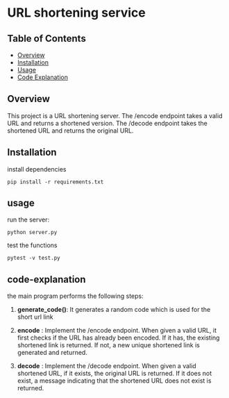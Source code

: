 # URL shortening service
## Table of Contents
- [Overview](#overview)
- [Installation](#installation)
- [Usage](#usage)
- [Code Explanation](#code-explanation)


## Overview 
This project is a URL shortening server. The /encode endpoint takes a valid URL and returns a shortened version. The /decode endpoint takes the shortened URL and returns the original URL.
 
## Installation
install dependencies

```
pip install -r requirements.txt
```

## usage
run the server:

```
python server.py
```


test the functions
```
pytest -v test.py
```

## code-explanation

the main program performs the following steps:

1. **generate_code()**: It generates a random code which is used for the short url link

2. **encode** : Implement the /encode endpoint. When given a valid URL, it first checks if the URL has already been encoded. If it has, the existing shortened link is returned. If not, a new unique shortened link is generated and returned.
3. **decode** : Implement the /decode endpoint. When given a valid shortened URL, if it exists, the original URL is returned. If it does not exist, a message indicating that the shortened URL does not exist is returned.






